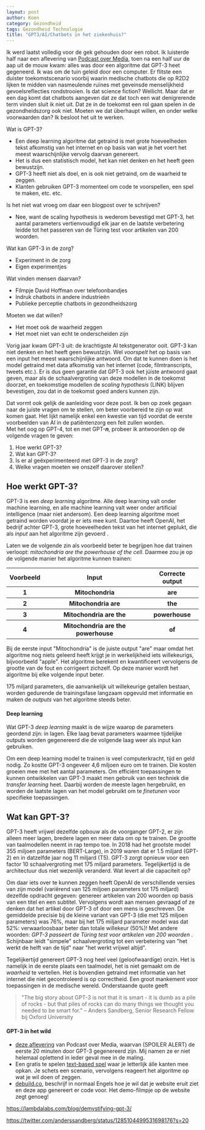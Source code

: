 ```yaml
---
layout: post
author: Koen
category: Gezondheid
tags: Gezondheid Technologie
title: "GPT3/AI/Chatbots in het ziekenhuis?"
---
```


Ik werd laatst volledig voor de gek gehouden door een robot. Ik luisterde half naar een aflevering van <a target="_blank" href="https://open.spotify.com/episode/782joccUG2sI8i063zOwfT?si=Mek5vJXkTtefRstBGpYR0Q">Podcast over Media</a>, toen na een half uur de aap uit de mouw kwam: alles was door een algoritme dat GPT-3 heet gegeneerd. Ik was om de tuin geleid door een computer. Er flitste een duister toekomstscenario voorbij waarin medische chatbots die op R2D2 lijken te midden van nasmeulende ruïnes met geveinsde menselijkheid gevoelsreflecties rondstrooien. 
Is dat science fiction? Wellicht. Maar dat er een dag komt dat chatbots aangeven dat ze dat toch een wat denigrerende term vinden sluit ik niet uit. Dat ze in de toekomst een rol gaan spelen in de gezondheidszorg ook niet. Moeten we dat überhaupt willen, en onder welke voorwaarden dan? Ik besloot het uit te werken. 

Wat is GPT-3?
- Een deep learning algoritme dat getraind is met grote hoeveelheden tekst afkomstig van het internet en op basis van wat je het voert het meest waarschijnlijke vervolg daarvan genereert. 
- Het is dus een statistisch model, het kan niet denken en het heeft geen bewustzijn. 
- GPT-3 heeft niet als doel, en is ook niet getraind, om de waarheid te zeggen. 
- Klanten gebruiken GPT-3 momenteel om code te voorspellen, een spel te maken, etc. etc. 

Is het niet wat vroeg om daar een blogpost over te schrijven?
- Nee, want de scaling hypothesis is wederom bevestigd met GPT-3, het aantal parameters vertienvoudigd elk jaar en de laatste verbetering leidde tot het passeren van de Türing test voor artikelen van 200 woorden. 

Wat kan GPT-3 in de zorg?
- Experiment in de zorg
- Eigen experimentjes 

Wat vinden mensen daarvan?
- Filmpje David Hoffman over telefoonbandjes
- Indruk chatbots in andere industrieën
- Publieke perceptie chatbots in gezondheidszorg

Moeten we dat willen?
- Het moet ook de waarheid zeggen
- Het moet niet van echt te onderscheiden zijn



Vorig jaar kwam GPT-3 uit: de krachtigste AI tekstgenerator ooit. GPT-3 kan niet denken en het heeft geen bewustzijn. 
Wel <i>voorspelt</i> het op basis van een input het meest waarschijnlijke antwoord. Om dat te kunnen doen is het model getraind met data afkomstig van het internet (code, filmtranscripts, tweets etc.). Er is dus geen garantie dat GPT-3 ook het júíste antwoord gaat geven, maar als de schaalvergroting van deze modellen in de toekomst doorzet, en toekomstige modellen de <i>scaling hypothesis</i> (LINK) blijven bevestigen, zou dat in de toekomst goed anders kunnen zijn. 

Dat vormt ook gelijk de aanleiding voor deze post. Ik ben op zoek gegaan naar de juiste vragen om te stellen, om beter voorbereid te zijn op wat komen gaat. Het lijkt namelijk enkel een kwestie van tijd voordat de eerste voorbeelden van AI in de patiëntenzorg een feit zullen worden. 
<br>Met het oog op GPT-4, tot en met GPT-<i><b>n</b></i>, probeer ik antwoorden op de volgende vragen te geven:

1. Hoe werkt GPT-3?
2. Wat kan GPT-3?
3. Is er al geëxperimenteerd met GPT-3 in de zorg? 
4. Welke vragen moeten we onszelf daarover stellen?

## Hoe werkt GPT-3?
GPT-3 is een <i>deep learning</i> algoritme. Alle deep learning valt onder machine learning, en alle machine learning valt weer onder artificial intelligence (maar niet andersom). Een deep learning algoritme moet getraind worden voordat je er iets mee kunt. Daartoe heeft OpenAI, het bedrijf achter GPT-3, grote hoeveelheden tekst van het internet geplukt, die als <i>input</i> aan het algoritme zijn gevoerd . 

Laten we de volgende zin als voorbeeld beter te begrijpen hoe dat trainen verloopt: <i>mitochondria are the powerhouse of the cell</i>. Daarmee zou je op de volgende manier het algoritme kunnen trainen:
<table>
<tr>
<th>Voorbeeld</th>
<th>Input</th>
<th>Correcte output</th>
</tr>

<tr>
<th>1</th>
<th>Mitochondria</th>
<th>are</th>
</tr>

<tr>
<th>2</th>
<th>Mitochondria are</th>
<th>the</th>
</tr>

<tr>
<th>3</th>
<th>Mitochondria are the</th>
<th>powerhouse</th>
</tr>

<tr>
<th>4</th>
<th>Mitochondria are the powerhouse</th>
<th>of </th>
</tr>
</table>


Bij de eerste input "Mitochondria" is de juiste output "are" maar omdat het algoritme nog niets geleerd heeft krijgt je in werkelijkheid iets willekeurigs, bijvoorbeeld "apple". Het algoritme berekent en kwantificeert vervolgens de grootte van de fout en corrigeert zichzelf. Op deze manier wordt het algoritme bij elke volgende input beter. 

175 miljard parameters, die aanvankelijk uit willekeurige getallen bestaan, worden gedurende de trainingsfase langzaam opgevuld met informatie en maken de <i>outputs</i> van het algoritme steeds beter. 

#### Deep learning
Wat GPT-3 <i>deep learning</i> maakt is de wijze waarop de parameters geordend zijn: in lagen. Elke laag bevat parameters waarmee tijdelijke outputs worden gegenereerd die de volgende laag weer als input kan gebruiken. 

Om een deep learning model te trainen is veel computerkracht, tijd en geld nodig. Zo kostte GPT-3 ongeveer 4,6 miljoen euro om te trainen. Die kosten groeien mee met het aantal parameters. Om efficiënt toepassingen te kunnen ontwikkelen van GPT-3 maakt men gebruik van een techniek die <i>transfer learning</i> heet. Daarbij worden de meeste lagen hergebruikt, en worden de laatste lagen van het model gebruikt om te <i>finetunen</i> voor specifieke toepassingen. 

## Wat kan GPT-3?

GPT-3 heeft vrijwel dezelfde opbouw als de voorganger GPT-2, er zijn alleen meer lagen, bredere lagen en meer data om op te trainen. De grootte van taalmodellen neemt in rap tempo toe. In 2018 had het grootste model 355 miljoen parameters (BERT-Large), in 2019 waren dat er 1.5 miljard (GPT-2) en in datzelfde jaar nog 11 miljard (T5). GPT-3 zorgt opnieuw voor een factor 10 schaalvergroting met 175 miljard parameters. Tegelijkertijd is de architectuur dus niet wezenlijk veranderd. Wat levert al die capaciteit op?

Om daar iets over te kunnen zeggen heeft OpenAI de verschillende versies van zijn model (variërend van 125 miljoen parameters tot 175 miljard) dezelfde opdracht gegeven: genereer artikelen van 200 woorden op basis van een titel en een subtitel. Vervolgens wordt aan mensen gevraagd of ze denken dat het artikel door GPT-3 of door een mens is geschreven. De gemiddelde precisie bij de kleine variant van GPT-3 (die met 125 miljoen parameters) was 76%, maar bij het 175 miljard parameter model was dat 52%: verwaarloosbaar beter dan totale willekeur (50%)! Met andere woorden: <i>GPT-3 passeert de Türing test voor artikelen van 200 woorden </i>. Schijnbaar leidt "simpele" schaalvergroting tot een verbetering van "het werkt de helft van de tijd" naar "het werkt vrijwel altijd". 

Tegelijkertijd genereert GPT-3 nog heel veel (geloofwaardige) onzin. Het is namelijk in de eerste plaats een taalmodel, het is niet gemaakt om de <i>waarheid</i> te vertellen. Het is bovendien getraind met informatie van het internet die niet gecontroleerd is op correctheid. Een groot mankement voor toepassingen in de medische wereld. Onderstaande quote geeft

<blockquote>"The big story about GPT-3 is not that it is smart - it is dumb as a pile of rocks - but that piles of rocks can do many things we thought you needed to be smart for."
– Anders Sandberg, Senior Research Fellow bij Oxford University</blockquote>

#### GPT-3 in het wild
- <a target="_blank" href="https://open.spotify.com/episode/782joccUG2sI8i063zOwfT?si=Mek5vJXkTtefRstBGpYR0Q">deze aflevering</a> van Podcast over Media, waarvan (SPOILER ALERT) de eerste 20 minuten door GPT-3 gegenereerd zijn. Mij namen ze er niet helemaal oplettend in ieder geval mee in de maling. 
- Een gratis te spelen <a target="_blank" href="https://play.aidungeon.io/">text-based spel</a> waar je letterlijk álle kanten mee opkan. Je schets een scenario, vervolgens reageert het algoritme op wat je wil doen of zeggen.
- <a target="_blank" href="https://debuild.co/">debuild.co</a>, beschrijf in normaal Engels hoe je wil dat je website eruit ziet en deze app genereert er code voor. Het demo-filmpje op de website zegt genoeg!


https://lambdalabs.com/blog/demystifying-gpt-3/

https://twitter.com/anderssandberg/status/1285104499531698176?s=20